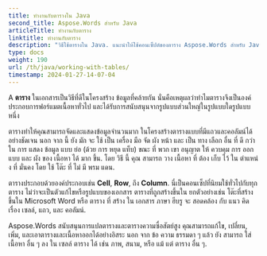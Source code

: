 ```yaml
---
title: ทํางานกับตารางใน Java
second_title: Aspose.Words สําหรับ Java
articleTitle: ทํางานกับตาราง
linktitle: ทํางานกับตาราง
description: "วิธีใช้ตารางใน Java. แนะนําให้ใช้คอนเซ็ปต์ของตาราง Aspose.Words สําหรับ Java."
type: docs
weight: 190
url: /th/java/working-with-tables/
timestamp: 2024-01-27-14-07-04
---
```


A **ตาราง** ในเอกสารเป็นวิธีที่ดีในโครงสร้าง ข้อมูลที่คล้ายกัน นั่นคือเหตุผลว่าทําไมตารางจึงเป็นองค์ประกอบการฟอร์แมตเนื้อหาทั่วไป และได้รับการสนับสนุนจากรูปแบบส่วนใหญ่ในรูปแบบใดรูปแบบหนึ่ง

ตารางทําให้คุณสามารถจัดและแสดงข้อมูลจํานวนมาก ในโครงสร้างตารางแบบที่มีแถวและคอลัมน์ได้อย่างชัดเจน นอก จาก นี้ ยัง มัก จะ ใช้ เป็น เครื่อง มือ จัด ผัง หน้า และ เป็น ทาง เลือก อื่น ที่ ดี กว่า ใน การ แสดง ข้อมูล แบบ ย่อ (ด้วย การ หยุด แท็บ) ขณะ ที่ พวก เขา อนุญาต ให้ ควบคุม การ ออก แบบ และ ผัง ของ เนื้อหา ได้ มาก ขึ้น. โดย วิธี นี้ คุณ สามารถ วาง เนื้อหา ที่ ต้อง เก็บ ไว้ ใน ตําแหน่ง ที่ มั่นคง โดย ใช้ โต๊ะ ที่ ไม่ มี พรม แดน.

ตารางประกอบด้วยองค์ประกอบเช่น **Cell**, **Row**, ถึง **Column**. นี่เป็นคอนเซ็ปที่นิยมใช้ทั่วไปกับทุกตาราง ไม่ว่าจะเป็นตัวแก้ไขหรือรูปแบบของเอกสาร ตารางที่ถูกสร้างขึ้นใน ยกตัวอย่างเช่น โต๊ะที่สร้างขึ้นใน Microsoft Word หรือ ตาราง ที่ สร้าง ใน เอกสาร ภาษา ฮีบรู จะ สอดคล้อง กับ แนว คิด เรื่อง เซลล์, แถว, และ คอลัมน์.

Aspose.Words สนับสนุนการแปลตารางและตารางความซื่อสัตย์สูง คุณสามารถแก้ไข, เปลี่ยน, เพิ่ม, และเอาตารางและเนื้อหาออกได้อย่างอิสระ นอก จาก ข้อ ความ ธรรมดา ๆ แล้ว ยัง สามารถ ใส่ เนื้อหา อื่น ๆ ลง ใน เซลล์ ตาราง ได้ เช่น ภาพ, สนาม, หรือ แม้ แต่ ตาราง อื่น ๆ.
